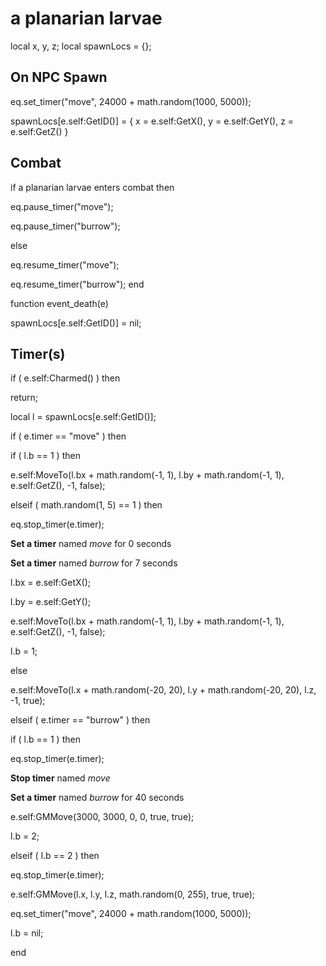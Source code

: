 # a planarian larvae



local x, y, z;
local spawnLocs = {};



## On NPC Spawn

eq.set_timer("move", 24000 + math.random(1000, 5000));

spawnLocs[e.self:GetID()] = { x = e.self:GetX(), y = e.self:GetY(), z = e.self:GetZ() }


## Combat

if  a planarian larvae enters combat  then


eq.pause_timer("move");


eq.pause_timer("burrow");

else


eq.resume_timer("move");


eq.resume_timer("burrow");
end

function event_death(e)

spawnLocs[e.self:GetID()] = nil;


## Timer(s)

if ( e.self:Charmed() ) then


return;



local l = spawnLocs[e.self:GetID()];



if ( e.timer == "move" ) then


if ( l.b == 1 ) then



e.self:MoveTo(l.bx + math.random(-1, 1), l.by + math.random(-1, 1), e.self:GetZ(), -1, false); 


elseif ( math.random(1, 5) == 1 ) then



eq.stop_timer(e.timer);



**Set a timer** named *move* for 0 seconds



**Set a timer** named *burrow* for 7 seconds



l.bx = e.self:GetX();



l.by = e.self:GetY();



e.self:MoveTo(l.bx + math.random(-1, 1), l.by + math.random(-1, 1), e.self:GetZ(), -1, false); 



l.b = 1;


else



e.self:MoveTo(l.x + math.random(-20, 20), l.y + math.random(-20, 20), l.z, -1, true);





elseif ( e.timer == "burrow" ) then


if ( l.b == 1 ) then



eq.stop_timer(e.timer);



**Stop timer** named *move*



**Set a timer** named *burrow* for 40 seconds



e.self:GMMove(3000, 3000, 0, 0, true, true); 



l.b = 2;


elseif ( l.b == 2 ) then



eq.stop_timer(e.timer);



e.self:GMMove(l.x, l.y, l.z, math.random(0, 255), true, true); 



eq.set_timer("move", 24000 + math.random(1000, 5000));



l.b = nil;

end
